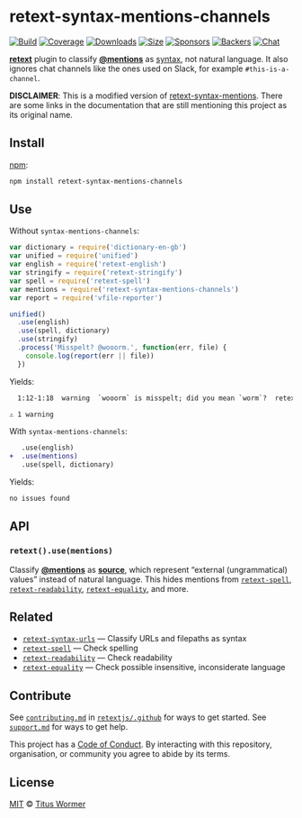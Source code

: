 # retext-syntax-mentions-channels

[![Build][build-badge]][build]
[![Coverage][coverage-badge]][coverage]
[![Downloads][downloads-badge]][downloads]
[![Size][size-badge]][size]
[![Sponsors][sponsors-badge]][collective]
[![Backers][backers-badge]][collective]
[![Chat][chat-badge]][chat]

[**retext**][retext] plugin to classify
[**@mentions**](https://github.com/blog/821) as [syntax][source], not natural
language. It also ignores chat channels like the ones used on Slack, for example
`#this-is-a-channel`.

**DISCLAIMER**: This is a modified version of
[retext-syntax-mentions](https://github.com/retextjs/retext-syntax-mentions).
There are some links in the documentation that are still mentioning this project
as its original name.

## Install

[npm][]:

```sh
npm install retext-syntax-mentions-channels
```

## Use

Without `syntax-mentions-channels`:

```js
var dictionary = require('dictionary-en-gb')
var unified = require('unified')
var english = require('retext-english')
var stringify = require('retext-stringify')
var spell = require('retext-spell')
var mentions = require('retext-syntax-mentions-channels')
var report = require('vfile-reporter')

unified()
  .use(english)
  .use(spell, dictionary)
  .use(stringify)
  .process('Misspelt? @wooorm.', function(err, file) {
    console.log(report(err || file))
  })
```

Yields:

```txt
  1:12-1:18  warning  `wooorm` is misspelt; did you mean `worm`?  retext-spell  retext-spell

⚠ 1 warning
```

With `syntax-mentions-channels`:

```diff
   .use(english)
+  .use(mentions)
   .use(spell, dictionary)
```

Yields:

```txt
no issues found
```

## API

### `retext().use(mentions)`

Classify [**@mentions**](https://github.com/blog/821) as [**source**][source],
which represent “external (ungrammatical) values” instead of natural language.
This hides mentions from [`retext-spell`][spell],
[`retext-readability`][readability], [`retext-equality`][equality], and more.

## Related

*   [`retext-syntax-urls`][syntax-urls]
    — Classify URLs and filepaths as syntax
*   [`retext-spell`][spell]
    — Check spelling
*   [`retext-readability`][readability]
    — Check readability
*   [`retext-equality`][equality]
    — Check possible insensitive, inconsiderate language

## Contribute

See [`contributing.md`][contributing] in [`retextjs/.github`][health] for ways
to get started.
See [`support.md`][support] for ways to get help.

This project has a [Code of Conduct][coc].
By interacting with this repository, organisation, or community you agree to
abide by its terms.

## License

[MIT][license] © [Titus Wormer][author]

<!-- Definitions -->

[build-badge]: https://img.shields.io/travis/retextjs/retext-syntax-mentions.svg

[build]: https://travis-ci.org/retextjs/retext-syntax-mentions

[coverage-badge]: https://img.shields.io/codecov/c/github/retextjs/retext-syntax-mentions.svg

[coverage]: https://codecov.io/github/retextjs/retext-syntax-mentions

[downloads-badge]: https://img.shields.io/npm/dm/retext-syntax-mentions.svg

[downloads]: https://www.npmjs.com/package/retext-syntax-mentions

[size-badge]: https://img.shields.io/bundlephobia/minzip/retext-syntax-mentions.svg

[size]: https://bundlephobia.com/result?p=retext-syntax-mentions

[sponsors-badge]: https://opencollective.com/unified/sponsors/badge.svg

[backers-badge]: https://opencollective.com/unified/backers/badge.svg

[collective]: https://opencollective.com/unified

[chat-badge]: https://img.shields.io/badge/join%20the%20community-on%20spectrum-7b16ff.svg

[chat]: https://spectrum.chat/unified/retext

[npm]: https://docs.npmjs.com/cli/install

[health]: https://github.com/retextjs/.github

[contributing]: https://github.com/retextjs/.github/blob/master/contributing.md

[support]: https://github.com/retextjs/.github/blob/master/support.md

[coc]: https://github.com/retextjs/.github/blob/master/code-of-conduct.md

[license]: license

[author]: https://wooorm.com

[retext]: https://github.com/retextjs/retext

[source]: https://github.com/syntax-tree/nlcst#source

[spell]: https://github.com/retextjs/retext-spell

[readability]: https://github.com/retextjs/retext-readability

[equality]: https://github.com/retextjs/retext-equality

[syntax-urls]: https://github.com/retextjs/retext-syntax-urls
